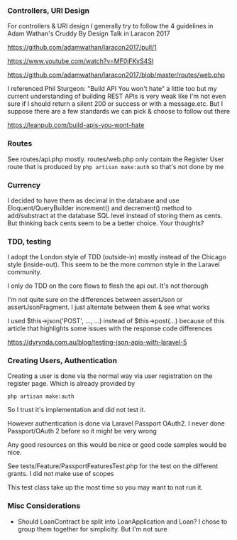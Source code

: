 ### Controllers, URI Design
For controllers & URI design I generally try to follow the 4 guidelines in Adam Wathan's Cruddy By Design Talk in Laracon 2017

https://github.com/adamwathan/laracon2017/pull/1

https://www.youtube.com/watch?v=MF0jFKvS4SI

https://github.com/adamwathan/laracon2017/blob/master/routes/web.php

I referenced Phil Sturgeon: "Build API You won't hate" a little too but my current understanding of building REST APIs is very weak
like I'm not even sure if I should return a silent 200 or success or with a message.etc. But I suppose there are a few standards 
we can pick & choose to follow out there

https://leanpub.com/build-apis-you-wont-hate

### Routes

See routes/api.php mostly. routes/web.php only contain the Register User route that is produced by `php artisan make:auth`
so that's not done by me

### Currency
I decided to have them as decimal in the database and use Eloquent/QueryBuilder increment() and decrement() method 
to add/substract at the database SQL level instead of storing them as cents. 
But thinking back cents seem to be a better choice. Your thoughts?

### TDD, testing
I adopt the London style of TDD (outside-in) mostly instead of the 
Chicago style (inside-out). This seem to be the more common style in the 
Laravel community.

I only do TDD on the core flows to flesh the api out. It's not thorough

I'm not quite sure on the differences between assertJson or assertJsonFragment. I just alternate between them & see what works

I used $this->json('POST', ..., ...) instead of $this->post(...) because of this article that highlights some issues
with the response code differences

https://dyrynda.com.au/blog/testing-json-apis-with-laravel-5

### Creating Users, Authentication

Creating a user is done via the normal way via user registration on the register page. Which is already provided by 

```
php artisan make:auth
```

So I trust it's implementation and did not test it.

However authentication is done via Laravel Passport OAuth2. I never done Passport/OAuth 2 before so it might be very wrong

Any good resources on this would be nice or good code samples would be nice.

See tests/Feature/PassportFeaturesTest.php for the test on the different grants. I did not make use of scopes

This test class take up the most time so you may want to not run it.


### Misc Considerations

- Should LoanContract be split into LoanApplication and Loan? I chose to group them together for simplicity. But I'm not 
sure